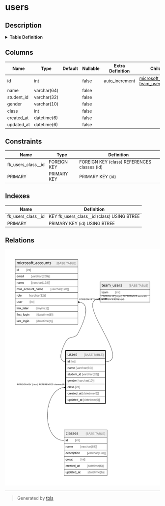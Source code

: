 # users

## Description

<details>
<summary><strong>Table Definition</strong></summary>

```sql
CREATE TABLE `users` (
  `id` int NOT NULL AUTO_INCREMENT,
  `name` varchar(64) NOT NULL,
  `student_id` varchar(32) NOT NULL,
  `gender` varchar(10) NOT NULL,
  `class` int NOT NULL,
  `created_at` datetime(6) NOT NULL,
  `updated_at` datetime(6) NOT NULL,
  PRIMARY KEY (`id`),
  KEY `fk_users_class__id` (`class`),
  CONSTRAINT `fk_users_class__id` FOREIGN KEY (`class`) REFERENCES `classes` (`id`) ON DELETE CASCADE ON UPDATE RESTRICT
) ENGINE=InnoDB AUTO_INCREMENT=[Redacted by tbls] DEFAULT CHARSET=utf8mb4 COLLATE=utf8mb4_0900_ai_ci
```

</details>

## Columns

| Name | Type | Default | Nullable | Extra Definition | Children | Parents | Comment |
| ---- | ---- | ------- | -------- | ---------------- | -------- | ------- | ------- |
| id | int |  | false | auto_increment | [microsoft_accounts](microsoft_accounts.md) [team_users](team_users.md) |  |  |
| name | varchar(64) |  | false |  |  |  |  |
| student_id | varchar(32) |  | false |  |  |  |  |
| gender | varchar(10) |  | false |  |  |  |  |
| class | int |  | false |  |  | [classes](classes.md) |  |
| created_at | datetime(6) |  | false |  |  |  |  |
| updated_at | datetime(6) |  | false |  |  |  |  |

## Constraints

| Name | Type | Definition |
| ---- | ---- | ---------- |
| fk_users_class__id | FOREIGN KEY | FOREIGN KEY (class) REFERENCES classes (id) |
| PRIMARY | PRIMARY KEY | PRIMARY KEY (id) |

## Indexes

| Name | Definition |
| ---- | ---------- |
| fk_users_class__id | KEY fk_users_class__id (class) USING BTREE |
| PRIMARY | PRIMARY KEY (id) USING BTREE |

## Relations

![er](users.svg)

---

> Generated by [tbls](https://github.com/k1LoW/tbls)
